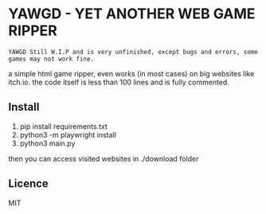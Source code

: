 # YAWGD - YET ANOTHER WEB GAME RIPPER

`YAWGD Still W.I.P and is very unfinished, except bugs and errors, some games may not work fine.`

a simple html game ripper, even works (in most cases) on big websites like itch.io.
the code itself is less than 100 lines and is fully commented.

## Install

1. pip install requirements.txt
2. python3 -m playwright install
3. python3 main.py

then you can access visited websites in ./download folder

## Licence
MIT